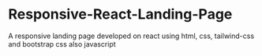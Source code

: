# Responsive-React-Landing-Page
A responsive landing page developed on react using html, css, tailwind-css and bootstrap css also javascript
